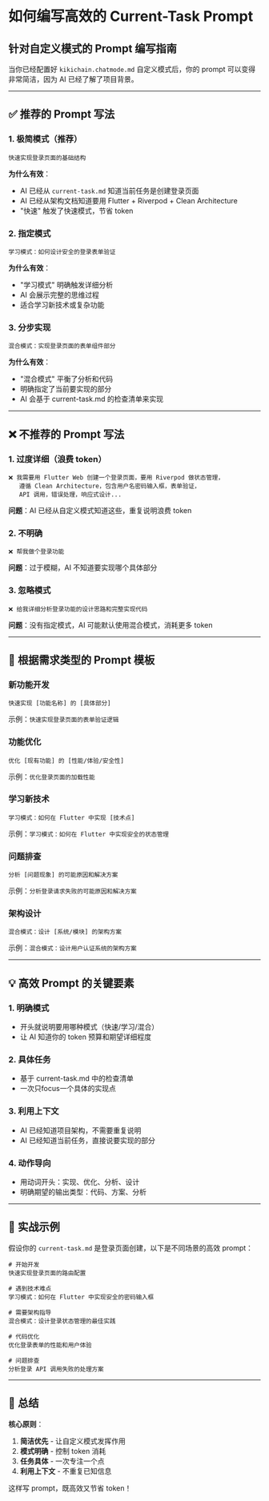 # 如何编写高效的 Current-Task Prompt

## 针对自定义模式的 Prompt 编写指南

当你已经配置好 `kikichain.chatmode.md` 自定义模式后，你的 prompt 可以变得非常简洁，因为 AI 已经了解了项目背景。

---

## ✅ 推荐的 Prompt 写法

### 1. **极简模式**（推荐）
```
快速实现登录页面的基础结构
```

**为什么有效**：
- AI 已经从 `current-task.md` 知道当前任务是创建登录页面
- AI 已经从架构文档知道要用 Flutter + Riverpod + Clean Architecture
- "快速" 触发了快速模式，节省 token

### 2. **指定模式**
```
学习模式：如何设计安全的登录表单验证
```

**为什么有效**：
- "学习模式" 明确触发详细分析
- AI 会展示完整的思维过程
- 适合学习新技术或复杂功能

### 3. **分步实现**
```
混合模式：实现登录页面的表单组件部分
```

**为什么有效**：
- "混合模式" 平衡了分析和代码
- 明确指定了当前要实现的部分
- AI 会基于 current-task.md 的检查清单来实现

---

## ❌ 不推荐的 Prompt 写法

### 1. **过度详细**（浪费 token）
```
❌ 我需要用 Flutter Web 创建一个登录页面，要用 Riverpod 做状态管理，
   遵循 Clean Architecture，包含用户名密码输入框，表单验证，
   API 调用，错误处理，响应式设计...
```

**问题**：AI 已经从自定义模式知道这些，重复说明浪费 token

### 2. **不明确**
```
❌ 帮我做个登录功能
```

**问题**：过于模糊，AI 不知道要实现哪个具体部分

### 3. **忽略模式**
```
❌ 给我详细分析登录功能的设计思路和完整实现代码
```

**问题**：没有指定模式，AI 可能默认使用混合模式，消耗更多 token

---

## 🎯 根据需求类型的 Prompt 模板

### **新功能开发**
```
快速实现 [功能名称] 的 [具体部分]
```
示例：`快速实现登录页面的表单验证逻辑`

### **功能优化**
```
优化 [现有功能] 的 [性能/体验/安全性]
```
示例：`优化登录页面的加载性能`

### **学习新技术**
```
学习模式：如何在 Flutter 中实现 [技术点]
```
示例：`学习模式：如何在 Flutter 中实现安全的状态管理`

### **问题排查**
```
分析 [问题现象] 的可能原因和解决方案
```
示例：`分析登录请求失败的可能原因和解决方案`

### **架构设计**
```
混合模式：设计 [系统/模块] 的架构方案
```
示例：`混合模式：设计用户认证系统的架构方案`

---

## 💡 高效 Prompt 的关键要素

### 1. **明确模式**
- 开头就说明要用哪种模式（快速/学习/混合）
- 让 AI 知道你的 token 预算和期望详细程度

### 2. **具体任务**
- 基于 current-task.md 中的检查清单
- 一次只focus一个具体的实现点

### 3. **利用上下文**
- AI 已经知道项目架构，不需要重复说明
- AI 已经知道当前任务，直接说要实现的部分

### 4. **动作导向**
- 用动词开头：实现、优化、分析、设计
- 明确期望的输出类型：代码、方案、分析

---

## 🚀 实战示例

假设你的 `current-task.md` 是登录页面创建，以下是不同场景的高效 prompt：

```
# 开始开发
快速实现登录页面的路由配置

# 遇到技术难点  
学习模式：如何在 Flutter 中实现安全的密码输入框

# 需要架构指导
混合模式：设计登录状态管理的最佳实践

# 代码优化
优化登录表单的性能和用户体验

# 问题排查
分析登录 API 调用失败的处理方案
```

---

## 📝 总结

**核心原则**：
1. **简洁优先** - 让自定义模式发挥作用
2. **模式明确** - 控制 token 消耗
3. **任务具体** - 一次专注一个点
4. **利用上下文** - 不重复已知信息

这样写 prompt，既高效又节省 token！

